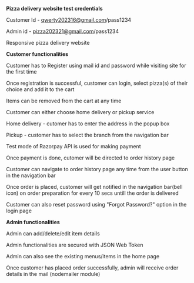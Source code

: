 **Pizza delivery website test credentials**

Customer Id - qwerty202316@gmail.com/pass1234

Admin id - pizza202321@gmail.com/pass1234

Responsive pizza delivery website

**Customer functionalities**

Customer has to Register using mail id and password while visiting site for the first time

Once registration is successful, customer can login, select pizza(s) of their choice and add it to the cart

Items can be removed from the cart at any time

Customer can either choose home delivery or pickup service

Home delivery - cutomer has to enter the address in the popup box

Pickup - customer has to select the branch from the navigation bar

Test mode of Razorpay API is used for making payment

Once payment is done, cutomer will be directed to order history page

Customer can navigate to order history page any time from the user button in the navigation bar

Once order is placed, customer will get notified in the navigation bar(bell icon) on order preparation for every 10 secs untill the order is delivered

Customer can also reset password using "Forgot Password?" option in the login page


**Admin functionalities**

Admin can add/delete/edit item details

Admin functionalities are secured with JSON Web Token

Admin can also see the existing menus/items in the home page

Once customer has placed order successfully, admin will receive order details in the mail (nodemailer module)

